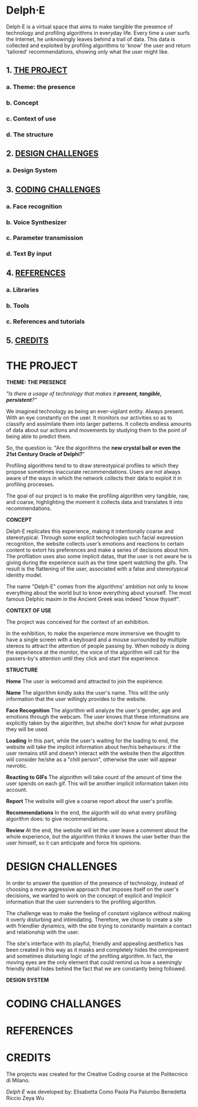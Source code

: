 <!--Immagine logo-->

# Delph⋅E

Delph⋅E is a virtual space that aims to make tangible the presence of technology and profiling algorithms in everyday life. Every time a user surfs the Internet, he unknowingly leaves behind a trail of data. This data is collected and exploited by profiling algorithms to 'know' the user and return 'tailored' recommendations, showing only what the user might like.

## 1. [THE PROJECT](#the-project)

### a. Theme: the presence 

### b. Concept 

### c. Context of use 

### d. The structure 

## 2. [DESIGN CHALLENGES](#Design-Challenges)

### a. Design System

## 3. [CODING CHALLENGES](#Coding-Challenges)

### a. Face recognition

### b. Voice Synthesizer 

### c. Parameter transmission 

### d. Text By input 

## 4. [REFERENCES](#References)

### a. Libraries

### b. Tools 

### c. References and tutorials

## 5. [CREDITS](#Credits)


# THE PROJECT

**THEME: THE PRESENCE**

*"Is there a usage of technology that makes it **present, tangible, persistent**?"*

We imagined technology as being an ever-vigilant entity. Always present. With an eye constantly on the user. It monitors our activities so as to classify and assimilate them into larger patterns.
It collects endless amounts of data about our actions and movements by studying them to the point of being able to predict them. 

So, the question is: "Are the algorithms the **new crystal ball or even the 21st Century Oracle of Delphi?**"

Profiling algorithms tend to to draw stereotypical profiles to which they propose sometimes inaccurate recommendations.
Users are not always aware of the ways in which the network collects their data to exploit it in profiling processes. 

The goal of our project is to make the profiling algorithm very tangible, raw, and coarse, highlighting the moment it collects data and translates it into recommendations.


**CONCEPT**

<!--Immagine concept-->

Delph⋅E replicates this experience, making it intentionally coarse and stereotypical. Through some explicit technologies such facial expression recognition, the website collects user’s emotions and reactions to certain content to extort his preferences and make a series of decisions about him. The profilation uses also some implicit datas, that the user is not aware  he is giving during the experience such as the time spent watching the gifs. The result is the flattening of the user, associated with a false and stereotypical identity model.

The name "Delph⋅E" comes from the algorithms' ambition not only to know everything about the world but to know everything about yourself.  The most famous  Delphic maxim in the Ancient Greek was indeed "know thyself".


**CONTEXT OF USE**

The project was conceived for the context of an exhibition.

In the exhibition, to make the experience more immersive we thought to have a single screen with a keyboard and a mouse surrounded by multiple stereos to attract the attention of people passing by. When nobody is doing the experience at the monitor, the voice of the algorithm will call for the passers-by's attention until they click and start the experience.


**STRUCTURE**

<!--Immagine structure-->
**Home**
The user is welcomed and attracted to join the expirience. 

<!--Immagine structure-->
**Name**
The algorithm kindly asks the user's name. This will the only information that the user willingly provides to the website. 

<!--Immagine structure-->
**Face Recognition**
The algorithm will analyze the user's gender, age and emotions through the webcam. The user knows that these informations are explicitly taken by the algorithm, but she/he don't know for what purpose they will be used.  

<!--Immagine structure-->
**Loading**
In this part, while the user's waiting for the loading to end, the website will take the implicit information about her/his behaviours: if the user remains still and doesn't interact with the website then the algorithm will consider he/she as a "chill person", otherwise the user will appear nevrotic. 

<!--Immagine structure-->
**Reacting to GIFs**
The algorithm will take count of the amount of time the user spends on each gif. This will be another implicit information taken into account. 

<!--Immagine structure-->
**Report**
The website will give a coarse report about the user's profile.  

<!--Immagine structure-->
**Recommendations**
In the end, the algorith will do what every profiling algorithm does: to give recommendations. 

<!--Immagine structure-->
**Review**
At the end, the website will let the user leave a comment about the whole experience, but the algorithm thinks it knows the user better than the user himself, so it can anticipate and force his opinions.


# DESIGN CHALLENGES

In order to answer the question of the presence of technology, instead of choosing a more aggressive approach that imposes itself on the user's decisions, we wanted to work on the concept of explicit and implicit information that the user surrenders to the profiling algorithm.

The challenge was to make the feeling of constant vigilance without making it overly disturbing and intimidating.
Therefore, we chose to create a site with friendlier dynamics, with the site trying to constantly maintain a contact and relationship with the user.

The site's interface with its playful, friendly and appealing aesthetics has been created in this way as it masks and completely hides the omnipresent and sometimes disturbing logic of the profiling algorithm. In fact, the moving eyes are the only element that could remind us how a seemingly friendly detail hides behind the fact that we are constantly being followed.


**DESIGN SYSTEM**


# CODING CHALLANGES

# REFERENCES 

# CREDITS
The projects was created for the Creative Coding course at the Politecnico di Milano.

*Delph⋅E* was developed by:
Elisabetta Como
Paola Pia Palumbo
Benedetta Riccio
Zeya Wu

